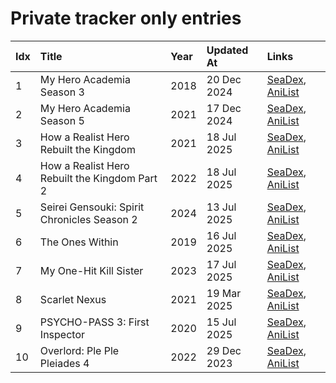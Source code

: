 # Private tracker only entries
| Idx | Title                                         | Year | Updated At  | Links                                                                              |
| :---| :---------------------------------------------| :----| :-----------| :----------------------------------------------------------------------------------|
| 1   | My Hero Academia Season 3                     | 2018 | 20 Dec 2024 | [SeaDex](https://releases.moe/100166/), [AniList](https://anilist.co/anime/100166) |
| 2   | My Hero Academia Season 5                     | 2021 | 17 Dec 2024 | [SeaDex](https://releases.moe/117193/), [AniList](https://anilist.co/anime/117193) |
| 3   | How a Realist Hero Rebuilt the Kingdom        | 2021 | 18 Jul 2025 | [SeaDex](https://releases.moe/117612/), [AniList](https://anilist.co/anime/117612) |
| 4   | How a Realist Hero Rebuilt the Kingdom Part 2 | 2022 | 18 Jul 2025 | [SeaDex](https://releases.moe/139648/), [AniList](https://anilist.co/anime/139648) |
| 5   | Seirei Gensouki: Spirit Chronicles Season 2   | 2024 | 13 Jul 2025 | [SeaDex](https://releases.moe/141182/), [AniList](https://anilist.co/anime/141182) |
| 6   | The Ones Within                               | 2019 | 16 Jul 2025 | [SeaDex](https://releases.moe/102926/), [AniList](https://anilist.co/anime/102926) |
| 7   | My One-Hit Kill Sister                        | 2023 | 17 Jul 2025 | [SeaDex](https://releases.moe/146234/), [AniList](https://anilist.co/anime/146234) |
| 8   | Scarlet Nexus                                 | 2021 | 19 Mar 2025 | [SeaDex](https://releases.moe/131150/), [AniList](https://anilist.co/anime/131150) |
| 9   | PSYCHO-PASS 3: First Inspector                | 2020 | 15 Jul 2025 | [SeaDex](https://releases.moe/113917/), [AniList](https://anilist.co/anime/113917) |
| 10  | Overlord: Ple Ple Pleiades 4                  | 2022 | 29 Dec 2023 | [SeaDex](https://releases.moe/151898/), [AniList](https://anilist.co/anime/151898) |